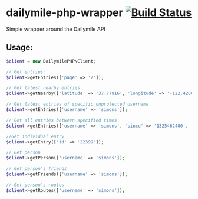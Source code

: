 dailymile-php-wrapper [![Build Status](https://travis-ci.org/SimonS/dailymile-php-wrapper.png?branch=master)](https://travis-ci.org/SimonS/dailymile-php-wrapper)
=====================

Simple wrapper around the Dailymile API

## Usage:

```php
$client = new DailymilePHP\Client;

// Get entries:
$client->getEntries(['page' => '2']);

// Get latest nearby entries
$client->getNearby(['latitude' => '37.77916', 'longitude' => '-122.420049']);

// Get latest entries of specific unprotected username
$client->getEntries(['username' => 'simons']);

// Get all entries between specified times
$client->getEntries(['username' => 'simons', 'since' => '1325462400', 'until' =? '1330387200', 'page' => 'all']);

//Get individual entry
$client->getEntry(['id' => '22399']);

// Get person
$client->getPerson(['username' => 'simons']);

// Get person's friends
$client->getFriends(['username' => 'simons']);

// Get person's routes
$client->getRoutes(['username' => 'simons']);

```
